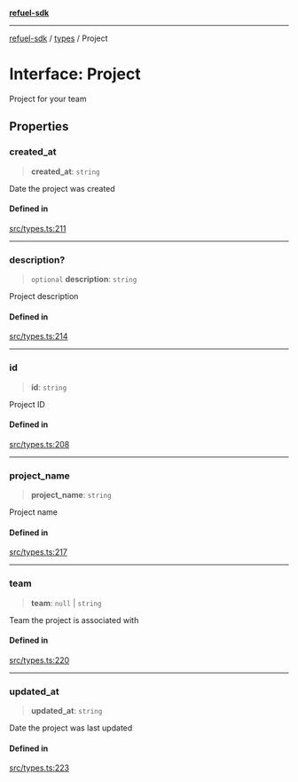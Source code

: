 [**refuel-sdk**](../../README.md)

***

[refuel-sdk](../../modules.md) / [types](../README.md) / Project

# Interface: Project

Project for your team

## Properties

### created\_at

> **created\_at**: `string`

Date the project was created

#### Defined in

[src/types.ts:211](https://github.com/refuel-ai/refuel-sdk/blob/ce96b857bf5c9f1c73e98ea4629535109c473935/src/types.ts#L211)

***

### description?

> `optional` **description**: `string`

Project description

#### Defined in

[src/types.ts:214](https://github.com/refuel-ai/refuel-sdk/blob/ce96b857bf5c9f1c73e98ea4629535109c473935/src/types.ts#L214)

***

### id

> **id**: `string`

Project ID

#### Defined in

[src/types.ts:208](https://github.com/refuel-ai/refuel-sdk/blob/ce96b857bf5c9f1c73e98ea4629535109c473935/src/types.ts#L208)

***

### project\_name

> **project\_name**: `string`

Project name

#### Defined in

[src/types.ts:217](https://github.com/refuel-ai/refuel-sdk/blob/ce96b857bf5c9f1c73e98ea4629535109c473935/src/types.ts#L217)

***

### team

> **team**: `null` \| `string`

Team the project is associated with

#### Defined in

[src/types.ts:220](https://github.com/refuel-ai/refuel-sdk/blob/ce96b857bf5c9f1c73e98ea4629535109c473935/src/types.ts#L220)

***

### updated\_at

> **updated\_at**: `string`

Date the project was last updated

#### Defined in

[src/types.ts:223](https://github.com/refuel-ai/refuel-sdk/blob/ce96b857bf5c9f1c73e98ea4629535109c473935/src/types.ts#L223)
